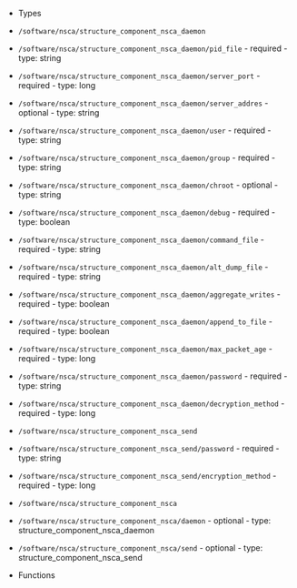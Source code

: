  - Types
  - `/software/nsca/structure_component_nsca_daemon`
   - `/software/nsca/structure_component_nsca_daemon/pid_file`
    - required
    - type: string
   - `/software/nsca/structure_component_nsca_daemon/server_port`
    - required
    - type: long
   - `/software/nsca/structure_component_nsca_daemon/server_addres`
    - optional
    - type: string
   - `/software/nsca/structure_component_nsca_daemon/user`
    - required
    - type: string
   - `/software/nsca/structure_component_nsca_daemon/group`
    - required
    - type: string
   - `/software/nsca/structure_component_nsca_daemon/chroot`
    - optional
    - type: string
   - `/software/nsca/structure_component_nsca_daemon/debug`
    - required
    - type: boolean
   - `/software/nsca/structure_component_nsca_daemon/command_file`
    - required
    - type: string
   - `/software/nsca/structure_component_nsca_daemon/alt_dump_file`
    - required
    - type: string
   - `/software/nsca/structure_component_nsca_daemon/aggregate_writes`
    - required
    - type: boolean
   - `/software/nsca/structure_component_nsca_daemon/append_to_file`
    - required
    - type: boolean
   - `/software/nsca/structure_component_nsca_daemon/max_packet_age`
    - required
    - type: long
   - `/software/nsca/structure_component_nsca_daemon/password`
    - required
    - type: string
   - `/software/nsca/structure_component_nsca_daemon/decryption_method`
    - required
    - type: long
  - `/software/nsca/structure_component_nsca_send`
   - `/software/nsca/structure_component_nsca_send/password`
    - required
    - type: string
   - `/software/nsca/structure_component_nsca_send/encryption_method`
    - required
    - type: long
  - `/software/nsca/structure_component_nsca`
   - `/software/nsca/structure_component_nsca/daemon`
    - optional
    - type: structure_component_nsca_daemon
   - `/software/nsca/structure_component_nsca/send`
    - optional
    - type: structure_component_nsca_send

 - Functions
